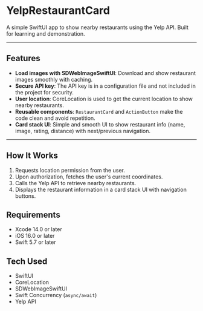 # YelpRestaurantCard

A simple SwiftUI app to show nearby restaurants using the Yelp API. Built for learning and demonstration.

---

## Features

- **Load images with SDWebImageSwiftUI**: Download and show restaurant images smoothly with caching.  
- **Secure API key**: The API key is in a configuration file and not included in the project for security.  
- **User location**: CoreLocation is used to get the current location to show nearby restaurants.  
- **Reusable components**: `RestaurantCard` and `ActionButton` make the code clean and avoid repetition.  
- **Card stack UI**: Simple and smooth UI to show restaurant info (name, image, rating, distance) with next/previous navigation.

---

## How It Works

1. Requests location permission from the user.
2. Upon authorization, fetches the user's current coordinates.
3. Calls the Yelp API to retrieve nearby restaurants.
4. Displays the restaurant information in a card stack UI with navigation buttons.

## Requirements

- Xcode 14.0 or later
- iOS 16.0 or later
- Swift 5.7 or later

## Tech Used

- SwiftUI  
- CoreLocation  
- SDWebImageSwiftUI  
- Swift Concurrency (`async/await`)  
- Yelp API  

